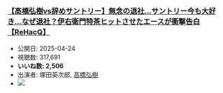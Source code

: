 ### [【高橋弘樹vs辞めサントリー】無念の退社…サントリー今も大好き…なぜ退社？伊右衛門特茶ヒットさせたエースが衝撃告白【ReHacQ】](https://www.youtube.com/watch?v=9qS-LRhHbh4)
-   公開日: 2025-04-24
-   視聴数: 317,691
-   **いいね数: 2,506**
-   出演者: 塚田英次郎, [高橋弘樹](/rehacq_fan/people/高橋弘樹 "wikilink")
- [![](https://img.youtube.com/vi/9qS-LRhHbh4/hqdefault.jpg)](https://www.youtube.com/watch?v=9qS-LRhHbh4)
